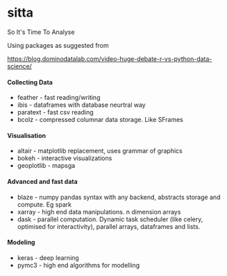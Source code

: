 # sitta
So It's Time To Analyse

Using packages as suggested from

https://blog.dominodatalab.com/video-huge-debate-r-vs-python-data-science/

#### Collecting Data
* feather - fast reading/writing
* ibis - dataframes with database neurtral way
* paratext - fast csv reading
* bcolz - compressed columnar data storage. Like SFrames

#### Visualisation
* altair - matplotlib replacement, uses grammar of graphics
* bokeh - interactive visualizations
* geoplotlib - mapsga

#### Advanced and fast data 
* blaze - numpy pandas syntax with any backend, abstracts storage and compute. Eg spark
* xarray - high end data manipulations. n dimension arrays
* dask - parallel computation. Dynamic task scheduler (like celery, optimised for interactivity), parallel arrays, dataframes and lists.

#### Modeling
* keras - deep learning 
* pymc3 - high end algorithms for modelling

